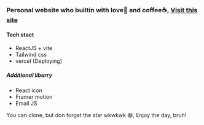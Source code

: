 ### Personal website who builtin with love🧡 and coffee☕, [Visit this site](https://hendrialqori.vercel.app)
#### Tech stact
- ReactJS + vite
- Tailwind css
- vercel (Deploying)


##### Additional libarry
- React icon
- Framer motion
- Email JS

You can clone, but don forget the star wkwkwk 😄, Enjoy the day, bruh!
